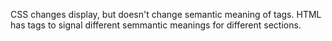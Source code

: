 CSS changes display, but doesn't change semantic meaning of tags. 
HTML has tags to signal different semmantic meanings for different sections. 